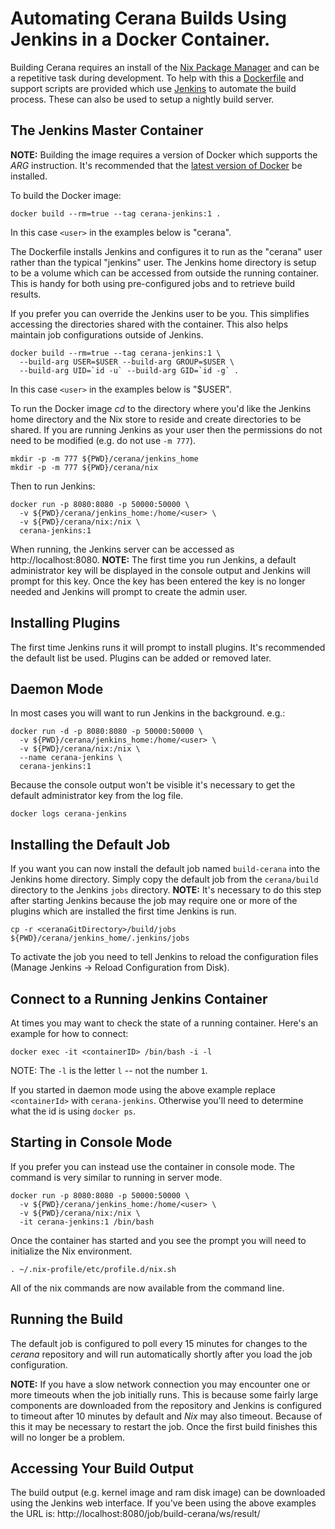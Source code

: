 Automating Cerana Builds Using Jenkins in a Docker Container.
=============================================================

Building Cerana requires an install of the [Nix Package Manager](https://nixos.org/nix/) and can be a repetitive task during development. To help with this a [Dockerfile](https://docs.docker.com/engine/reference/builder/) and support scripts are provided which use [Jenkins](https://jenkins.io/) to automate the build process. These can also be used to setup a nightly build server.

The Jenkins Master Container
----------------------------

**NOTE:** Building the image requires a version of Docker which supports the *ARG* instruction. It's recommended that the [latest version of Docker](https://docs.docker.com/engine/installation/) be installed.

To build the Docker image:

```
docker build --rm=true --tag cerana-jenkins:1 .
```

In this case `<user>` in the examples below is "cerana".

The Dockerfile installs Jenkins and configures it to run as the "cerana" user rather than the typical "jenkins" user. The Jenkins home directory is setup to be a volume which can be accessed from outside the running container. This is handy for both using pre-configured jobs and to retrieve build results.

If you prefer you can override the Jenkins user to be you. This simplifies accessing the directories shared with the container. This also helps maintain job configurations outside of Jenkins.

```
docker build --rm=true --tag cerana-jenkins:1 \
  --build-arg USER=$USER --build-arg GROUP=$USER \
  --build-arg UID=`id -u` --build-arg GID=`id -g` .
```

In this case `<user>` in the examples below is "$USER".

To run the Docker image *cd* to the directory where you'd like the Jenkins home directory and the Nix store to reside and create directories to be shared. If you are running Jenkins as your user then the permissions do not need to be modified (e.g. do not use `-m 777`).

```
mkdir -p -m 777 ${PWD}/cerana/jenkins_home
mkdir -p -m 777 ${PWD}/cerana/nix
```

Then to run Jenkins:

```
docker run -p 8080:8080 -p 50000:50000 \
  -v ${PWD}/cerana/jenkins_home:/home/<user> \
  -v ${PWD}/cerana/nix:/nix \
  cerana-jenkins:1
```

When running, the Jenkins server can be accessed as http://localhost:8080. **NOTE:** The first time you run Jenkins, a default administrator key will be displayed in the console output and Jenkins will prompt for this key. Once the key has been entered the key is no longer needed and Jenkins will prompt to create the admin user.

Installing Plugins
------------------

The first time Jenkins runs it will prompt to install plugins. It's recommended the default list be used. Plugins can be added or removed later.

Daemon Mode
-----------

In most cases you will want to run Jenkins in the background. e.g.:

```
docker run -d -p 8080:8080 -p 50000:50000 \
  -v ${PWD}/cerana/jenkins_home:/home/<user> \
  -v ${PWD}/cerana/nix:/nix \
  --name cerana-jenkins \
  cerana-jenkins:1
```

Because the console output won't be visible it's necessary to get the default administrator key from the log file.

```
docker logs cerana-jenkins
```

Installing the Default Job
--------------------------

If you want you can now install the default job named `build-cerana` into the Jenkins home directory. Simply copy the default job from the `cerana/build` directory to the Jenkins `jobs` directory. **NOTE:** It's necessary to do this step after starting Jenkins because the job may require one or more of the plugins which are installed the first time Jenkins is run.

```
cp -r <ceranaGitDirectory>/build/jobs ${PWD}/cerana/jenkins_home/.jenkins/jobs
```

To activate the job you need to tell Jenkins to reload the configuration files (Manage Jenkins -> Reload Configuration from Disk).

Connect to a Running Jenkins Container
--------------------------------------

At times you may want to check the state of a running container. Here's an example for how to connect:

```
docker exec -it <containerID> /bin/bash -i -l
```

NOTE: The `-l` is the letter `l` -- not the number `1`.

If you started in daemon mode using the above example replace `<containerId>` with `cerana-jenkins`. Otherwise you'll need to determine what the id is using `docker ps`.

Starting in Console Mode
------------------------

If you prefer you can instead use the container in console mode. The command is very similar to running in server mode.

```
docker run -p 8080:8080 -p 50000:50000 \
  -v ${PWD}/cerana/jenkins_home:/home/<user> \
  -v ${PWD}/cerana/nix:/nix \
  -it cerana-jenkins:1 /bin/bash
```

Once the container has started and you see the prompt you will need to initialize the Nix environment.

```
. ~/.nix-profile/etc/profile.d/nix.sh
```

All of the nix commands are now available from the command line.

Running the Build
-----------------

The default job is configured to poll every 15 minutes for changes to the *cerana* repository and will run automatically shortly after you load the job configuration.

**NOTE:** If you have a slow network connection you may encounter one or more timeouts when the job initially runs. This is because some fairly large components are downloaded from the repository and Jenkins is configured to timeout after 10 minutes by default and *Nix* may also timeout. Because of this it may be necessary to restart the job. Once the first build finishes this will no longer be a problem.

Accessing Your Build Output
---------------------------

The build output (e.g. kernel image and ram disk image) can be downloaded using the Jenkins web interface. If you've been using the above examples the URL is: http://localhost:8080/job/build-cerana/ws/result/
